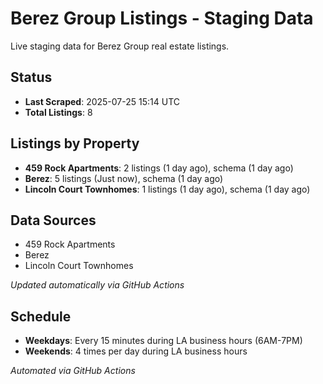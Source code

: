 # Berez Group Listings - Staging Data

Live staging data for Berez Group real estate listings.

## Status

- **Last Scraped**: 2025-07-25 15:14 UTC
- **Total Listings**: 8

## Listings by Property

- **459 Rock Apartments**: 2 listings (1 day ago), schema (1 day ago)
- **Berez**: 5 listings (Just now), schema (1 day ago)
- **Lincoln Court Townhomes**: 1 listings (1 day ago), schema (1 day ago)

## Data Sources

- 459 Rock Apartments
- Berez
- Lincoln Court Townhomes

*Updated automatically via GitHub Actions*

## Schedule

- **Weekdays**: Every 15 minutes during LA business hours (6AM-7PM)
- **Weekends**: 4 times per day during LA business hours

*Automated via GitHub Actions*
